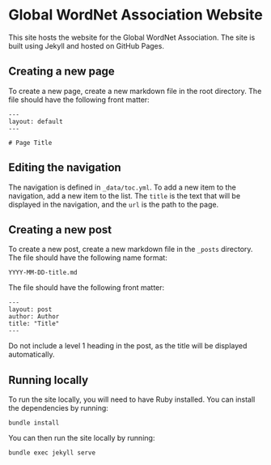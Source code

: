 # Global WordNet Association Website

This site hosts the website for the Global WordNet Association. The site is built using Jekyll and hosted on GitHub Pages.

## Creating a new page

To create a new page, create a new markdown file in the root directory. The file should have the following front matter:

```
---
layout: default
---

# Page Title
```

## Editing the navigation

The navigation is defined in `_data/toc.yml`. To add a new item to the navigation, add a new item to the list. The `title` is the text that will be displayed in the navigation, and the `url` is the path to the page.

## Creating a new post

To create a new post, create a new markdown file in the `_posts` directory. The file should have the following name format:

```
YYYY-MM-DD-title.md
```

The file should have the following front matter:

```
---
layout: post
author: Author
title: "Title"
---

```

Do not include a level 1 heading in the post, as the title will be displayed automatically.

## Running locally

To run the site locally, you will need to have Ruby installed. You can install the dependencies by running:

```
bundle install
```

You can then run the site locally by running:

```
bundle exec jekyll serve
```

